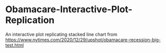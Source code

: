 # Obamacare-Interactive-Plot-Replication
An interactive plot replicating stacked line chart from https://www.nytimes.com/2020/12/29/upshot/obamacare-recession-big-test.html
